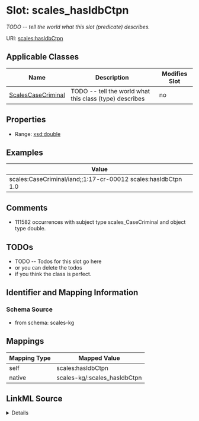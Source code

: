 

# Slot: scales_hasIdbCtpn


_TODO -- tell the world what this slot (predicate) describes._





URI: [scales:hasIdbCtpn](http://schemas.scales-okn.org/rdf/scales#hasIdbCtpn)



<!-- no inheritance hierarchy -->





## Applicable Classes

| Name | Description | Modifies Slot |
| --- | --- | --- |
| [ScalesCaseCriminal](../classes/ScalesCaseCriminal.md) | TODO -- tell the world what this class (type) describes |  no  |







## Properties

* Range: [xsd:double](http://www.w3.org/2001/XMLSchema#double)






## Examples

| Value |
| --- |
| scales:CaseCriminal/iand;;1:17-cr-00012 scales:hasIdbCtpn 1.0 |

## Comments

* 111582 occurrences with subject type scales_CaseCriminal and object type double.

## TODOs

* TODO -- Todos for this slot go here
* or you can delete the todos
* if you think the class is perfect.

## Identifier and Mapping Information







### Schema Source


* from schema: scales-kg




## Mappings

| Mapping Type | Mapped Value |
| ---  | ---  |
| self | scales:hasIdbCtpn |
| native | scales-kg/:scales_hasIdbCtpn |




## LinkML Source

<details>
```yaml
name: scales_hasIdbCtpn
description: TODO -- tell the world what this slot (predicate) describes.
todos:
- TODO -- Todos for this slot go here
- or you can delete the todos
- if you think the class is perfect.
comments:
- 111582 occurrences with subject type scales_CaseCriminal and object type double.
examples:
- value: scales:CaseCriminal/iand;;1:17-cr-00012 scales:hasIdbCtpn 1.0
from_schema: scales-kg
rank: 1000
slot_uri: scales:hasIdbCtpn
alias: scales_hasIdbCtpn
domain_of:
- scales_CaseCriminal
range: double

```
</details>
